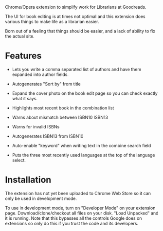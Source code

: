 Chrome/Opera extension to simplify work for Librarians at Goodreads.

The UI for book editing is at times not optimal and this extension does
various things to make life as a librarian easier.

Born out of a feeling that things should be easier, and a lack of
ability to fix the actual site.

Features
===

* Lets you write a comma separated list of authors and have them expanded
  into author fields.

* Autogenerates "Sort by" from title

* Expand the cover photo on the book edit page so you can check
  exactly what it says.
* Highlights most recent book in the combination list

* Warns about mismatch between ISBN10 ISBN13

* Warns for invalid ISBNs

* Autogenerates ISBN13 from ISBN10

* Auto-enable "keyword" when writing text in the combine search field

* Puts the three most recently used languages at the top of the language select.


Installation
===
The extension has not yet been uploaded to Chrome Web Store so it can
only be used in development mode.

To use in development mode, turn on "Developer Mode" on your extension page.
Download/clone/checkout all files on your disk. "Load Unpacked" and it
is running. Note that this bypasses all the controls Google does on
extensions so only do this if you trust the code and its developers.
